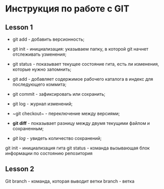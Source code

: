 # Инструкция по работе с GIT

## Lesson 1
* git add - добавить версионность;

* git init - инициализация: указываем папку, в которой git начнет отслеживать  узменения;

* git status -  показывает текущее состояние гита, есть ли изменения, которые нужно запомнить;

* git add - добавляет содержимое рабочего каталога в индекс для последующего коммита;

* git commit - зафиксировать или сохранить;

* git log - журнал изменений;

* ~git checkout~ - переключение между версиями;

* **git diff** - показывает разницу между двумя текущими файлом и сохраненным;

* *git log* - увидеть количество сохранений;

git init - инициализация гита
git status - команда вызывающая блок информации по состоянию репозитория
## Lesson 2 
Git branch - команда, которая выводит ветки
branch - ветка